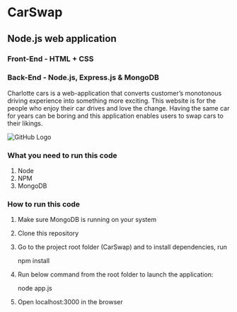 # CarSwap
## Node.js web application

### Front-End - HTML + CSS
### Back-End - Node.js, Express.js & MongoDB

Charlotte cars is a web-application that converts customer’s monotonous driving experience into something more exciting. This website is for the people who enjoy their car drives and love the change. Having the same car for years can be boring and this application enables users to swap cars to their likings.

![GitHub Logo](/client/src/img/signupPage.png)

### What you need to run this code

1. Node
2. NPM
3. MongoDB

### How to run this code

1. Make sure MongoDB is running on your system
2. Clone this repository
3. Go to the project root folder (CarSwap) and to install dependencies, run

    npm install

4.	Run below command from the root folder to launch the application:

    node app.js
    
5. Open localhost:3000 in the browser
